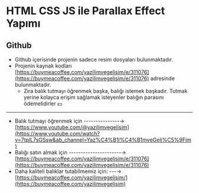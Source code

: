 # HTML CSS JS ile Parallax Effect Yapımı

## Github
* Github içerisinde projenin sadece resim dosyaları bulunmaktadır.
* Projenin kaynak kodları [https://buymeacoffee.com/yazilimvegelisim/e/311076](https://buymeacoffee.com/yazilimvegelisim/e/311076) adresinde bulunmaktadır.
   * Zira balık tutmayı öğrenmek başka, balığı istemek başkadır. Tutmak yerine kolayca erişim sağlamak isteyenler balığın parasını ödemelidirler 💵

<hr/>

* Balık tutmayı öğrenmek için ---------------→   [https://www.youtube.com/@yazilimvegelisim](https://www.youtube.com/watch?v=7tplL7sGSsw&ab_channel=Yaz%C4%B1l%C4%B1mveGeli%C5%9Fim)
* Balığı satın almak için ----------------------→ [https://buymeacoffee.com/yazilimvegelisim/e/311076](https://buymeacoffee.com/yazilimvegelisim/e/311076)
* Daha kaliteli balıklar tutabilmemiz için: ---→ [https://buymeacoffee.com/yazilimvegelisim/](https://buymeacoffee.com/yazilimvegelisim)

